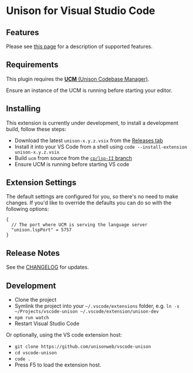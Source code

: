 # Unison for Visual Studio Code

## Features

Please see [this page](https://github.com/unisonweb/unison/blob/trunk/docs/language-server.markdown) for a description of supported features.

## Requirements

This plugin requires the [**UCM** (Unison Codebase Manager)](https://github.com/unisonweb/unison).

Ensure an instance of the UCM is running before starting your editor.


## Installing

This extension is currently under development, to install a development build, follow these steps:

* Download the latest `unison-x.y.z.vsix` from the [Releases tab](https://github.com/unisonweb/vscode-unison/releases)
* Install it into your VS Code from a shell using `code --install-extension unison-x.y.z.vsix`
* Build `ucm` from source from the [`cp/lsp-II` branch](https://github.com/unisonweb/unison/tree/cp/lsp-II)
* Ensure UCM is running before starting VS code

## Extension Settings

The default settings are configured for you, so there's no need to make changes.
If you'd like to override the defaults you can do so with the following options:

```
{
  // The port where UCM is serving the language server
  "unison.lspPort" = 5757
}
```

## Release Notes

See the [CHANGELOG](./CHANGELOG.md) for updates.

## Development

* Clone the project
* Symlink the project into your `~/.vscode/extensions` folder, e.g. `ln -s ~/Projects/vscode-unison ~/.vscode/extension/unison-dev`
* `npm run watch`
* Restart Visual Studio Code

Or optionally, using the VS code extension host:

* `git clone https://github.com/unisonweb/vscode-unison`
* `cd vscode-unison`
* `code .`
* Press F5 to load the extension host.

